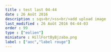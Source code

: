 ```yaml
---
title : test last 04-44
date : 26 Août 2016
description : sqs<br/>ss<br/>add upload image
last_modified : 26 Août 2016 04-44-03
order : 99
type : ["eolien"]
miniature : HillFortByBjzaba.png
label : ["aoc","label rouge"]
---
```

